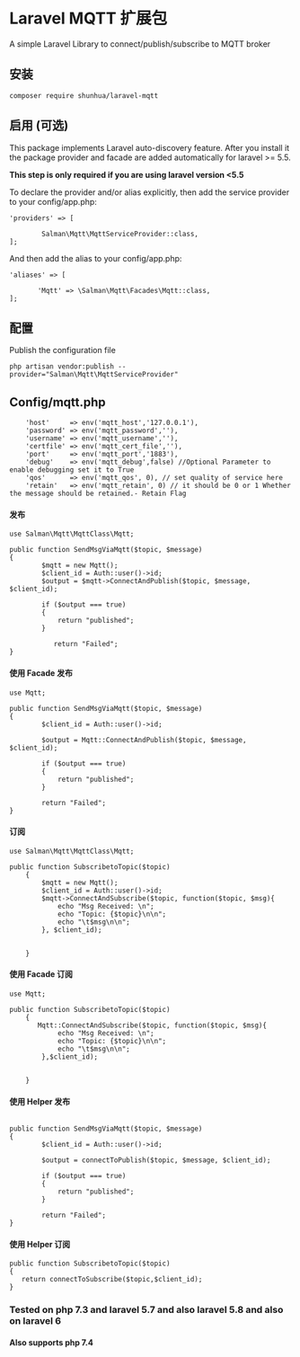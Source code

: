 # Laravel MQTT 扩展包

A simple Laravel Library to connect/publish/subscribe to MQTT broker

## 安装
```
composer require shunhua/laravel-mqtt
```
## 启用 (可选)

This package implements Laravel auto-discovery feature. After you install it the package provider and facade are added automatically for laravel >= 5.5.

__This step is only required if you are using laravel version <5.5__

To declare the provider and/or alias explicitly, then add the service provider to your config/app.php:

```
'providers' => [

        Salman\Mqtt\MqttServiceProvider::class,
];
```
And then add the alias to your config/app.php:
```
'aliases' => [

       'Mqtt' => \Salman\Mqtt\Facades\Mqtt::class,
];
```
## 配置
Publish the configuration file
```
php artisan vendor:publish --provider="Salman\Mqtt\MqttServiceProvider"
```
## Config/mqtt.php
```
    'host'     => env('mqtt_host','127.0.0.1'),
    'password' => env('mqtt_password',''),
    'username' => env('mqtt_username',''),
    'certfile' => env('mqtt_cert_file',''),
    'port'     => env('mqtt_port','1883'),
    'debug'    => env('mqtt_debug',false) //Optional Parameter to enable debugging set it to True
    'qos'      => env('mqtt_qos', 0), // set quality of service here
    'retain'   => env('mqtt_retain', 0) // it should be 0 or 1 Whether the message should be retained.- Retain Flag
```
#### 发布

```
use Salman\Mqtt\MqttClass\Mqtt;

public function SendMsgViaMqtt($topic, $message)
{
        $mqtt = new Mqtt();
        $client_id = Auth::user()->id;
        $output = $mqtt->ConnectAndPublish($topic, $message, $client_id);

        if ($output === true)
        {
            return "published";
        }
        
           return "Failed";
}
```
#### 使用 Facade 发布

```
use Mqtt;

public function SendMsgViaMqtt($topic, $message)
{
        $client_id = Auth::user()->id;
        
        $output = Mqtt::ConnectAndPublish($topic, $message, $client_id);

        if ($output === true)
        {
            return "published";
        }

        return "Failed";
}
```

#### 订阅

```
use Salman\Mqtt\MqttClass\Mqtt;

public function SubscribetoTopic($topic)
    {
        $mqtt = new Mqtt();
        $client_id = Auth::user()->id;
        $mqtt->ConnectAndSubscribe($topic, function($topic, $msg){
            echo "Msg Received: \n";
            echo "Topic: {$topic}\n\n";
            echo "\t$msg\n\n";
        }, $client_id);


    }
```
#### 使用 Facade 订阅

```
use Mqtt;

public function SubscribetoTopic($topic)
    {
       Mqtt::ConnectAndSubscribe($topic, function($topic, $msg){
            echo "Msg Received: \n";
            echo "Topic: {$topic}\n\n";
            echo "\t$msg\n\n";
        },$client_id);


    }
```

#### 使用 Helper 发布

```

public function SendMsgViaMqtt($topic, $message)
{
        $client_id = Auth::user()->id;
        
        $output = connectToPublish($topic, $message, $client_id);

        if ($output === true)
        {
            return "published";
        }

        return "Failed";
}
```

#### 使用 Helper 订阅

```
public function SubscribetoTopic($topic)
{
   return connectToSubscribe($topic,$client_id);
}
```
### Tested on php 7.3 and laravel 5.7 and also laravel 5.8 and also on laravel 6
#### Also supports php 7.4